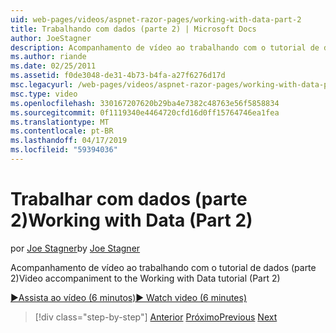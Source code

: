 ```yaml
---
uid: web-pages/videos/aspnet-razor-pages/working-with-data-part-2
title: Trabalhando com dados (parte 2) | Microsoft Docs
author: JoeStagner
description: Acompanhamento de vídeo ao trabalhando com o tutorial de dados (parte 2)
ms.author: riande
ms.date: 02/25/2011
ms.assetid: f0de3048-de31-4b73-b4fa-a27f6276d17d
msc.legacyurl: /web-pages/videos/aspnet-razor-pages/working-with-data-part-2
msc.type: video
ms.openlocfilehash: 330167207620b29ba4e7382c48763e56f5858834
ms.sourcegitcommit: 0f1119340e4464720cfd16d0ff15764746ea1fea
ms.translationtype: MT
ms.contentlocale: pt-BR
ms.lasthandoff: 04/17/2019
ms.locfileid: "59394036"
---
```

# <a name="working-with-data-part-2"></a><span data-ttu-id="efdb8-103">Trabalhar com dados (parte 2)</span><span class="sxs-lookup"><span data-stu-id="efdb8-103">Working with Data (Part 2)</span></span>

<span data-ttu-id="efdb8-104">por [Joe Stagner](https://github.com/JoeStagner)</span><span class="sxs-lookup"><span data-stu-id="efdb8-104">by [Joe Stagner](https://github.com/JoeStagner)</span></span>

<span data-ttu-id="efdb8-105">Acompanhamento de vídeo ao trabalhando com o tutorial de dados (parte 2)</span><span class="sxs-lookup"><span data-stu-id="efdb8-105">Video accompaniment to the Working with Data tutorial (Part 2)</span></span>

[<span data-ttu-id="efdb8-106">&#9654;Assista ao vídeo (6 minutos)</span><span class="sxs-lookup"><span data-stu-id="efdb8-106">&#9654; Watch video (6 minutes)</span></span>](https://channel9.msdn.com/Blogs/ASP-NET-Site-Videos/working-with-data-part-2)

> [!div class="step-by-step"]
> <span data-ttu-id="efdb8-107">[Anterior](working-with-data-part-1.md)
> [Próximo](displaying-data-in-a-grid.md)</span><span class="sxs-lookup"><span data-stu-id="efdb8-107">[Previous](working-with-data-part-1.md)
[Next](displaying-data-in-a-grid.md)</span></span>
